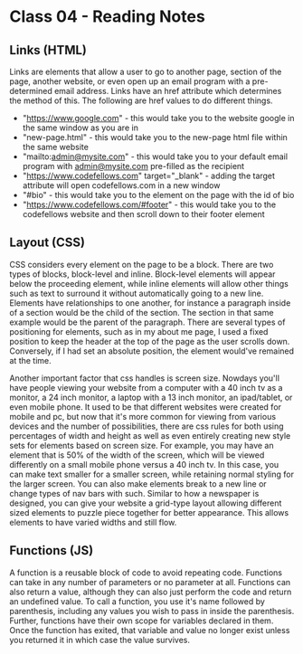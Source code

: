 # Class 04 - Reading Notes

## Links (HTML)

  Links are elements that allow a user to go to another page, section of the page, another website, or even open up an email program with a pre-determined email address. Links have an href attribute which determines the method of this. The following are href values to do different things.
  - "https://www.google.com" - this would take you to the website google in the same window as you are in
  - "new-page.html" - this would take you to the new-page html file within the same website
  - "mailto:admin@mysite.com" - this would take you to your default email program with admin@mysite.com pre-filled as the recipient
  - "https://www.codefellows.com" target="_blank" - adding the target attribute will open codefellows.com in a new window
  - "#bio" - this would take you to the element on the page with the id of bio
  - "https://www.codefellows.com/#footer" - this would take you to the codefellows website and then scroll down to their footer element

## Layout (CSS)

CSS considers every element on the page to be a block. There are two types of blocks, block-level and inline. Block-level elements will appear below the proceeding element, while inline elements will allow other things such as text to surround it without automatically going to a new line. Elements have relationships to one another, for instance a paragraph inside of a section would be the child of the section. The section in that same example would be the parent of the paragraph. There are several types of positioning for elements, such as in my about me page, I used a fixed position to keep the header at the top of the page as the user scrolls down. Conversely, if I had set an absolute position, the element would've remained at the time. 

Another important factor that css handles is screen size. Nowdays you'll have people viewing your website from a computer with a 40 inch tv as a monitor, a 24 inch monitor, a laptop with a 13 inch monitor, an ipad/tablet, or even mobile phone. It used to be that different websites were created for mobile and pc, but now that it's more common for viewing from various devices and the number of possibilities, there are css rules for both using percentages of width and height as well as even entirely creating new style sets for elements based on screen size. For example, you may have an element that is 50% of the width of the screen, which will be viewed differently on a small mobile phone versus a 40 inch tv. In this case, you can make text smaller for a smaller screen, while retaining normal styling for the larger screen. You can also make elements break to a new line or change types of nav bars with such. Similar to how a newspaper is designed, you can give your website a grid-type layout allowing different sized elements to puzzle piece together for better appearance. This allows elements to have varied widths and still flow.

## Functions (JS)

A function is a reusable block of code to avoid repeating code. Functions can take in any number of parameters or no parameter at all. Functions can also return a value, although they can also just perform the code and return an undefined value. To call a function, you use it's name followed by parenthesis, including any values you wish to pass in inside the parenthesis. Further, functions have their own scope for variables declared in them. Once the function has exited, that variable and value no longer exist unless you returned it in which case the value survives.
